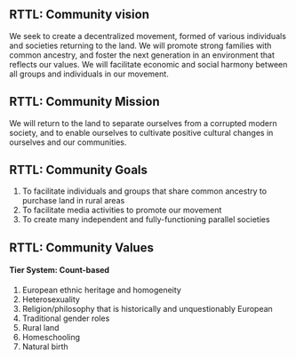 ## RTTL: Community vision 
We seek to create a decentralized movement, formed of various individuals and societies returning to the land. We will promote strong families with common ancestry, and foster the next generation in an environment that reflects our values. We will facilitate economic and social harmony between all groups and individuals in our movement. 

## RTTL: Community Mission 
We will return to the land to separate ourselves from a corrupted modern society, and to enable ourselves to cultivate positive cultural changes in ourselves and our communities.

## RTTL: Community Goals 
1. To facilitate individuals and groups that share common ancestry to purchase land in rural areas
2. To facilitate media activities to promote our movement 
3. To create many independent and fully-functioning parallel societies

## RTTL: Community Values 
#### Tier System: Count-based 

1. European ethnic heritage and homogeneity 
2. Heterosexuality
3. Religion/philosophy that is historically and unquestionably European
4. Traditional gender roles 
5. Rural land
6. Homeschooling
7. Natural birth 
